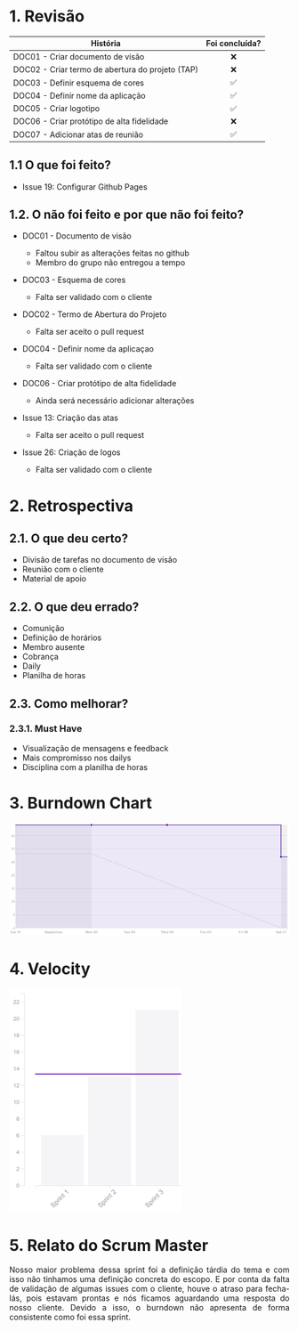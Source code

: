  # 1. Revisão

| História | Foi concluída? |
| -------- | :----: |
| DOC01 - Criar documento de visão | :x: |
| DOC02 - Criar termo de abertura do projeto (TAP) | :x: |
| DOC03 - Definir esquema de cores | :white_check_mark: |
| DOC04 - Definir nome da aplicação | :white_check_mark: |
| DOC05 - Criar logotipo | :white_check_mark: |
| DOC06 - Criar protótipo de alta fidelidade | :x: |
| DOC07 - Adicionar atas de reunião | :white_check_mark: |


## 1.1 O que foi feito?
* Issue 19: Configurar Github Pages

## 1.2. O não foi feito e por que não foi feito?

*  DOC01 - Documento de visão
    * Faltou subir as alterações feitas no github
    * Membro do grupo não entregou a tempo

* DOC03 - Esquema de cores
    * Falta ser validado com o cliente
* DOC02 - Termo de Abertura do Projeto
    * Falta ser aceito o pull request
* DOC04 - Definir nome da aplicaçao
    * Falta ser validado com o cliente
*  DOC06 - Criar protótipo de alta fidelidade
    * Ainda será necessário adicionar alterações

* Issue 13: Criação das atas
    * Falta ser aceito o pull request
* Issue 26: Criação de logos
    * Falta ser validado com o cliente


# 2. Retrospectiva

## 2.1. O que deu certo?  

* Divisão de tarefas no documento de visão
* Reunião com o cliente
* Material de apoio


## 2.2. O que deu errado? 

* Comunição
* Definição de horários
* Membro ausente
* Cobrança
* Daily
* Planilha de horas

## 2.3. Como melhorar?

### 2.3.1. Must Have
* Visualização de mensagens e feedback
* Mais compromisso nos dailys
* Disciplina com a planilha de horas

# 3. Burndown Chart
![Sprint 3 - Burndown](burndown3.png)

# 4. Velocity
![Sprint 3 - Velocity](velocity3.png)

# 5. Relato do Scrum Master
<p align = "justify">Nosso maior problema dessa sprint foi a definição tárdia do tema e com isso não tinhamos uma definição concreta do escopo.
E por conta da falta de validação de algumas issues com o cliente, houve o atraso para fecha-lás, pois estavam prontas e nós ficamos aguardando uma resposta do nosso cliente. Devido a isso, o burndown não apresenta de forma consistente como foi essa sprint.  </p>
